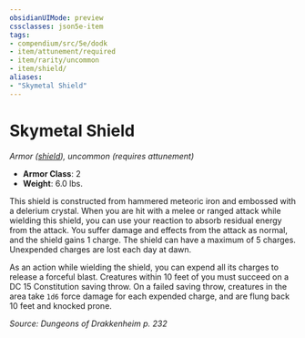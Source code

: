 ```yaml
---
obsidianUIMode: preview
cssclasses: json5e-item
tags:
- compendium/src/5e/dodk
- item/attunement/required
- item/rarity/uncommon
- item/shield/
aliases: 
- "Skymetal Shield"
---
```

# Skymetal Shield
*Armor ([shield](Mechanics/items/shield.md)), uncommon (requires attunement)*  

- **Armor Class**: 2
- **Weight**: 6.0 lbs.

This shield is constructed from hammered meteoric iron and embossed with a delerium crystal. When you are hit with a melee or ranged attack while wielding this shield, you can use your reaction to absorb residual energy from the attack. You suffer damage and effects from the attack as normal, and the shield gains 1 charge. The shield can have a maximum of 5 charges. Unexpended charges are lost each day at dawn.

As an action while wielding the shield, you can expend all its charges to release a forceful blast. Creatures within 10 feet of you must succeed on a DC 15 Constitution saving throw. On a failed saving throw, creatures in the area take `1d6` force damage for each expended charge, and are flung back 10 feet and knocked prone.

*Source: Dungeons of Drakkenheim p. 232*